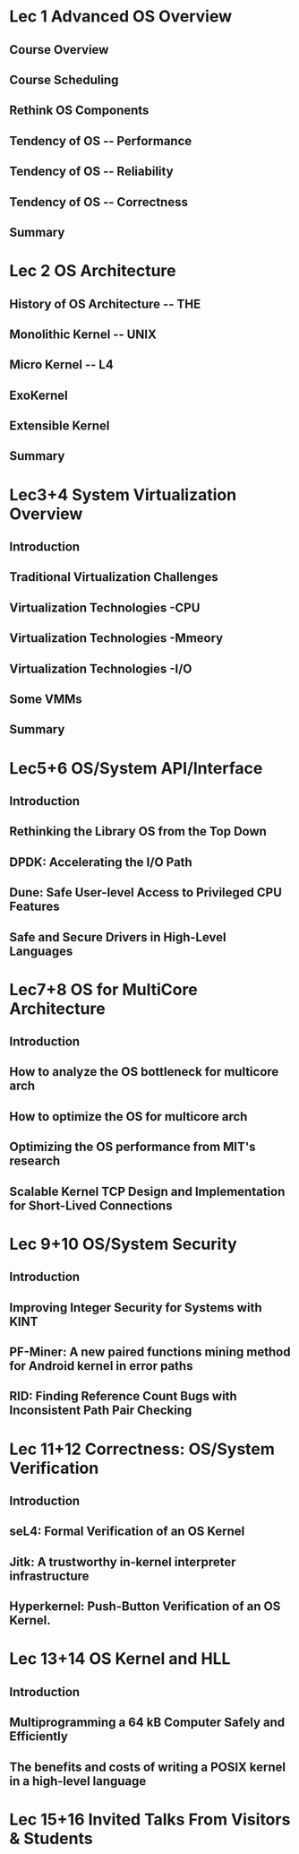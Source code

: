 # Lec 1 Advanced OS Overview 


## Course Overview 

## Course Scheduling 

## Rethink OS Components

## Tendency of OS -- Performance

## Tendency of OS -- Reliability

## Tendency of OS -- Correctness

## Summary

# Lec 2 OS Architecture

## History of OS Architecture -- THE

## Monolithic Kernel -- UNIX

## Micro Kernel -- L4

## ExoKernel 

## Extensible Kernel

## Summary

# Lec3+4  System Virtualization Overview

## Introduction

## Traditional Virtualization Challenges

## Virtualization Technologies -CPU

## Virtualization Technologies -Mmeory

## Virtualization Technologies -I/O

## Some VMMs

## Summary

# Lec5+6  OS/System API/Interface

## Introduction

## Rethinking the Library OS from the Top Down

## DPDK: Accelerating the I/O Path 

## Dune: Safe User-level Access to Privileged CPU Features

## Safe and Secure Drivers in High-Level Languages

# Lec7+8 OS for MultiCore Architecture

## Introduction

## How to analyze the OS bottleneck for multicore arch

## How to optimize the OS for multicore arch

## Optimizing the OS performance from MIT's research 

## Scalable Kernel TCP Design and Implementation for Short-Lived Connections

# Lec 9+10 OS/System Security

## Introduction

## Improving Integer Security for Systems with KINT

## PF-Miner: A new paired functions mining method for Android kernel in error paths

## RID: Finding Reference Count Bugs with Inconsistent Path Pair Checking

# Lec 11+12 Correctness: OS/System Verification

## Introduction

## seL4: Formal Verification of an OS Kernel

## Jitk: A trustworthy in-kernel interpreter infrastructure

## **Hyperkernel: Push-Button Verification of an OS Kernel.** 

# Lec 13+14 OS Kernel and HLL

## Introduction

## Multiprogramming a 64 kB Computer Safely and Efficiently

## The benefits and costs of writing a POSIX kernel in a high-level language

# Lec 15+16 Invited Talks From Visitors & Students